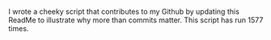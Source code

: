 I wrote a cheeky script that contributes to my Github by updating this ReadMe to illustrate why more than commits matter. This script has run 1577 times.